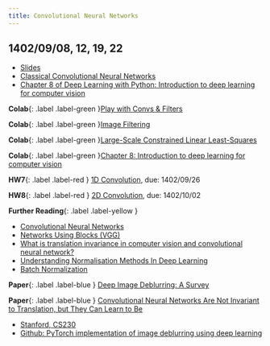 ```yaml
---
title: Convolutional Neural Networks
---
```


## 1402/09/08, 12, 19, 22

* [Slides](https://mamintoosi-cs.github.io/slides/topics/DL-TF/Chapter8-Introductio-to-Deep-learning-for-Computer-Vision.html)
* [Classical Convolutional Neural Networks](https://connectjaya.com/classical-convolutional-neural-networkscnn/)
* [Chapter 8 of Deep Learning with Python: Introduction to deep learning for computer vision](https://fumdrive.um.ac.ir/index.php/s/tbdbtwzCkqbMoGD)

**Colab**{: .label .label-green }[Play with Convs & Filters](https://colab.research.google.com/github/fum-cs/dl-fall-2023/blob/main/code/conv_play.ipynb)

**Colab**{: .label .label-green }[Image Filtering](https://colab.research.google.com/github/mamintoosi-cs/pytorch-workshop/blob/master/App_Image.ipynb)

**Colab**{: .label .label-green }[Large-Scale Constrained Linear Least-Squares](https://colab.research.google.com/github/fum-cs/dl-fall-2023/blob/main/code/Large-Scale-Constrained-Linear-Least-Squares.ipynb)

**Colab**{: .label .label-green }[Chapter 8: Introduction to deep learning for computer vision](https://colab.research.google.com/github/fchollet/deep-learning-with-python-notebooks/blob/master/chapter08_intro-to-dl-for-computer-vision.ipynb)

**HW7**{: .label .label-red } [1D Convolution](https://vu.um.ac.ir/mod/assign/view.php?id=465046), due: 1402/09/26

**HW8**{: .label .label-red } [2D Convolution](https://vu.um.ac.ir/mod/assign/view.php?id=467483), due: 1402/10/02


**Further Reading**{: .label .label-yellow }

* [Convolutional Neural Networks](https://d2l.ai/chapter_convolutional-neural-networks/index.html)
* [Networks Using Blocks (VGG)](https://d2l.ai/chapter_convolutional-modern/vgg.html)
* [What is translation invariance in computer vision and convolutional neural network?](https://stats.stackexchange.com/questions/208936/what-is-translation-invariance-in-computer-vision-and-convolutional-neural-netwo)
* [Understanding Normalisation Methods In Deep Learning](https://analyticsindiamag.com/understanding-normalization-methods-in-deep-learning/)
* [Batch Normalization](https://d2l.ai/chapter_convolutional-modern/batch-norm.html)

**Paper**{: .label .label-blue } [Deep Image Deblurring: A Survey](https://arxiv.org/pdf/2201.10700.pdf)

**Paper**{: .label .label-blue } [Convolutional Neural Networks Are Not Invariant to Translation, but They Can Learn to Be](https://jmlr.org/papers/v22/21-0019.html)

* [Stanford, CS230](https://stanford.edu/~shervine/l/fa/teaching/cs-230/)
* [Github: PyTorch implementation of image deblurring using deep learning](https://github.com/sovit-123/image-deblurring-using-deep-learning/tree/master)